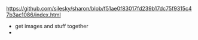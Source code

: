 https://github.com/silesky/sharon/blob/f51ae0f83017fd239b17dc75f9315c47b3ac1086/index.html
- get images and stuff together
- 
